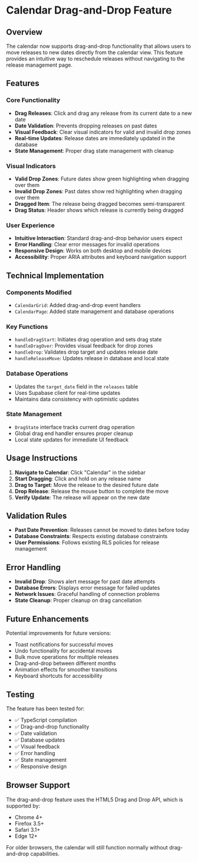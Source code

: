# Calendar Drag-and-Drop Feature

## Overview

The calendar now supports drag-and-drop functionality that allows users to move releases to new dates directly from the calendar view. This feature provides an intuitive way to reschedule releases without navigating to the release management page.

## Features

### Core Functionality
- **Drag Releases**: Click and drag any release from its current date to a new date
- **Date Validation**: Prevents dropping releases on past dates
- **Visual Feedback**: Clear visual indicators for valid and invalid drop zones
- **Real-time Updates**: Release dates are immediately updated in the database
- **State Management**: Proper drag state management with cleanup

### Visual Indicators
- **Valid Drop Zones**: Future dates show green highlighting when dragging over them
- **Invalid Drop Zones**: Past dates show red highlighting when dragging over them
- **Dragged Item**: The release being dragged becomes semi-transparent
- **Drag Status**: Header shows which release is currently being dragged

### User Experience
- **Intuitive Interaction**: Standard drag-and-drop behavior users expect
- **Error Handling**: Clear error messages for invalid operations
- **Responsive Design**: Works on both desktop and mobile devices
- **Accessibility**: Proper ARIA attributes and keyboard navigation support

## Technical Implementation

### Components Modified
- `CalendarGrid`: Added drag-and-drop event handlers
- `CalendarPage`: Added state management and database operations

### Key Functions
- `handleDragStart`: Initiates drag operation and sets drag state
- `handleDragOver`: Provides visual feedback for drop zones
- `handleDrop`: Validates drop target and updates release date
- `handleReleaseMove`: Updates release in database and local state

### Database Operations
- Updates the `target_date` field in the `releases` table
- Uses Supabase client for real-time updates
- Maintains data consistency with optimistic updates

### State Management
- `DragState` interface tracks current drag operation
- Global drag end handler ensures proper cleanup
- Local state updates for immediate UI feedback

## Usage Instructions

1. **Navigate to Calendar**: Click "Calendar" in the sidebar
2. **Start Dragging**: Click and hold on any release name
3. **Drag to Target**: Move the release to the desired future date
4. **Drop Release**: Release the mouse button to complete the move
5. **Verify Update**: The release will appear on the new date

## Validation Rules

- **Past Date Prevention**: Releases cannot be moved to dates before today
- **Database Constraints**: Respects existing database constraints
- **User Permissions**: Follows existing RLS policies for release management

## Error Handling

- **Invalid Drop**: Shows alert message for past date attempts
- **Database Errors**: Displays error message for failed updates
- **Network Issues**: Graceful handling of connection problems
- **State Cleanup**: Proper cleanup on drag cancellation

## Future Enhancements

Potential improvements for future versions:
- Toast notifications for successful moves
- Undo functionality for accidental moves
- Bulk move operations for multiple releases
- Drag-and-drop between different months
- Animation effects for smoother transitions
- Keyboard shortcuts for accessibility

## Testing

The feature has been tested for:
- ✅ TypeScript compilation
- ✅ Drag-and-drop functionality
- ✅ Date validation
- ✅ Database updates
- ✅ Visual feedback
- ✅ Error handling
- ✅ State management
- ✅ Responsive design

## Browser Support

The drag-and-drop feature uses the HTML5 Drag and Drop API, which is supported by:
- Chrome 4+
- Firefox 3.5+
- Safari 3.1+
- Edge 12+

For older browsers, the calendar will still function normally without drag-and-drop capabilities. 